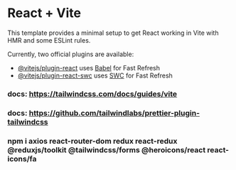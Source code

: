 # React + Vite

This template provides a minimal setup to get React working in Vite with HMR and some ESLint rules.

Currently, two official plugins are available:

- [@vitejs/plugin-react](https://github.com/vitejs/vite-plugin-react/blob/main/packages/plugin-react/README.md) uses [Babel](https://babeljs.io/) for Fast Refresh
- [@vitejs/plugin-react-swc](https://github.com/vitejs/vite-plugin-react-swc) uses [SWC](https://swc.rs/) for Fast Refresh

### docs: https://tailwindcss.com/docs/guides/vite

### docs: https://github.com/tailwindlabs/prettier-plugin-tailwindcss

### npm i axios react-router-dom redux react-redux @reduxjs/toolkit @tailwindcss/forms @heroicons/react react-icons/fa
